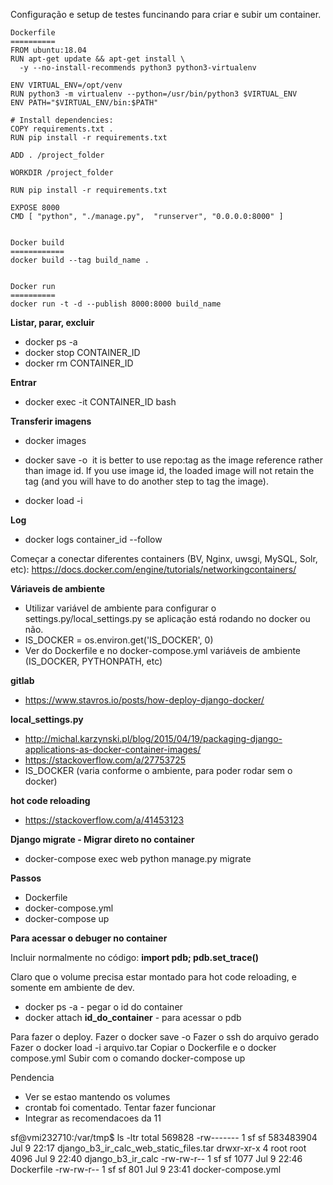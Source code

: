 Configuração e setup de testes funcinando para criar e subir um container.

```
​Dockerfile
==========
FROM ubuntu:18.04
RUN apt-get update && apt-get install \
  -y --no-install-recommends python3 python3-virtualenv

ENV VIRTUAL_ENV=/opt/venv
RUN python3 -m virtualenv --python=/usr/bin/python3 $VIRTUAL_ENV
ENV PATH="$VIRTUAL_ENV/bin:$PATH"

# Install dependencies:
COPY requirements.txt .
RUN pip install -r requirements.txt

ADD . /project_folder

WORKDIR /project_folder

RUN pip install -r requirements.txt

EXPOSE 8000
CMD [ "python", "./manage.py",  "runserver", "0.0.0.0:8000" ]


Docker build
============
docker build --tag build_name .


Docker run
==========
docker run -t -d --publish 8000:8000 build_name

```



**Listar, parar, excluir**
* docker ps -a
* docker stop CONTAINER_ID
* docker rm CONTAINER_ID

**Entrar**
* docker exec -it CONTAINER_ID bash

**Transferir imagens**
* docker images
* docker save -o <path for generated tar file> <image name>
it is better to use repo:tag as the image reference rather than image id. If you use image id, the loaded image will not retain the tag (and you will have to do another step to tag the image).

* docker load -i <path to image tar file>


**Log**

* docker logs container_id  --follow

Começar a conectar diferentes containers (BV, Nginx, uwsgi, MySQL, Solr, etc):
https://docs.docker.com/engine/tutorials/networkingcontainers/





**Váriaveis de ambiente**
* Utilizar variável de ambiente para configurar o settings.py/local_settings.py se aplicação está rodando no docker ou não.
* IS_DOCKER = os.environ.get('IS_DOCKER', 0)​
* Ver do Dockerfile e no docker-compose.yml variáveis de ambiente (IS_DOCKER, PYTHONPATH, etc)


**gitlab**
* https://www.stavros.io/posts/how-deploy-django-docker/


**local_settings.py**
* http://michal.karzynski.pl/blog/2015/04/19/packaging-django-applications-as-docker-container-images/
* https://stackoverflow.com/a/27753725
* IS_DOCKER (varia conforme o ambiente, para poder rodar sem o docker)


**hot code reloading**
* https://stackoverflow.com/a/41453123


**Django migrate - Migrar direto no container**
* docker-compose exec web python manage.py migrate



**Passos**
* Dockerfile
* docker-compose.yml
* docker-compose up



**Para acessar o debuger no container**

Incluir normalmente no código: **import pdb; pdb.set_trace()**

Claro que o volume precisa estar montado para hot code reloading, e somente em ambiente de dev.

* docker ps -a - pegar o id do container
* docker attach **id_do_container** - para acessar o pdb





Para fazer o deploy.
Fazer o docker save -o
Fazer o ssh do arquivo gerado
Fazer o docker load -i arquivo.tar
Copiar o Dockerfile e o docker compose.yml
Subir com o comando docker-compose up

Pendencia
  - Ver se estao mantendo os volumes
  - crontab foi comentado. Tentar fazer funcionar
  - Integrar as recomendacoes da 11



sf@vmi232710:/var/tmp$ ls -ltr
total 569828
-rw------- 1 sf   sf   583483904 Jul  9 22:17 django_b3_ir_calc_web_static_files.tar
drwxr-xr-x 4 root root      4096 Jul  9 22:40 django_b3_ir_calc
-rw-rw-r-- 1 sf   sf        1077 Jul  9 22:46 Dockerfile
-rw-rw-r-- 1 sf   sf         801 Jul  9 23:41 docker-compose.yml
